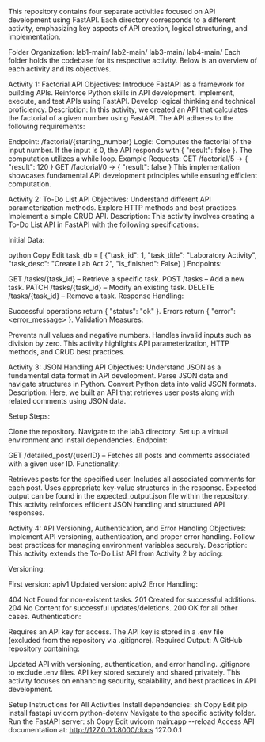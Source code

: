 This repository contains four separate activities focused on API development using FastAPI. Each directory corresponds to a different activity, emphasizing key aspects of API creation, logical structuring, and implementation.

Folder Organization:
lab1-main/
lab2-main/
lab3-main/
lab4-main/
Each folder holds the codebase for its respective activity. Below is an overview of each activity and its objectives.

Activity 1: Factorial API
Objectives:
Introduce FastAPI as a framework for building APIs.
Reinforce Python skills in API development.
Implement, execute, and test APIs using FastAPI.
Develop logical thinking and technical proficiency.
Description:
In this activity, we created an API that calculates the factorial of a given number using FastAPI. The API adheres to the following requirements:

Endpoint: /factorial/{starting_number}
Logic:
Computes the factorial of the input number.
If the input is 0, the API responds with { "result": false }.
The computation utilizes a while loop.
Example Requests:
GET /factorial/5 → { "result": 120 }
GET /factorial/0 → { "result": false }
This implementation showcases fundamental API development principles while ensuring efficient computation.

Activity 2: To-Do List API
Objectives:
Understand different API parameterization methods.
Explore HTTP methods and best practices.
Implement a simple CRUD API.
Description:
This activity involves creating a To-Do List API in FastAPI with the following specifications:

Initial Data:

python
Copy
Edit
task_db = [
    {"task_id": 1, "task_title": "Laboratory Activity", "task_desc": "Create Lab Act 2", "is_finished": False}
]
Endpoints:

GET /tasks/{task_id} – Retrieve a specific task.
POST /tasks – Add a new task.
PATCH /tasks/{task_id} – Modify an existing task.
DELETE /tasks/{task_id} – Remove a task.
Response Handling:

Successful operations return { "status": "ok" }.
Errors return { "error": <error_message> }.
Validation Measures:

Prevents null values and negative numbers.
Handles invalid inputs such as division by zero.
This activity highlights API parameterization, HTTP methods, and CRUD best practices.

Activity 3: JSON Handling API
Objectives:
Understand JSON as a fundamental data format in API development.
Parse JSON data and navigate structures in Python.
Convert Python data into valid JSON formats.
Description:
Here, we built an API that retrieves user posts along with related comments using JSON data.

Setup Steps:

Clone the repository.
Navigate to the lab3 directory.
Set up a virtual environment and install dependencies.
Endpoint:

GET /detailed_post/{userID} – Fetches all posts and comments associated with a given user ID.
Functionality:

Retrieves posts for the specified user.
Includes all associated comments for each post.
Uses appropriate key-value structures in the response.
Expected output can be found in the expected_output.json file within the repository. This activity reinforces efficient JSON handling and structured API responses.

Activity 4: API Versioning, Authentication, and Error Handling
Objectives:
Implement API versioning, authentication, and proper error handling.
Follow best practices for managing environment variables securely.
Description:
This activity extends the To-Do List API from Activity 2 by adding:

Versioning:

First version: apiv1
Updated version: apiv2
Error Handling:

404 Not Found for non-existent tasks.
201 Created for successful additions.
204 No Content for successful updates/deletions.
200 OK for all other cases.
Authentication:

Requires an API key for access.
The API key is stored in a .env file (excluded from the repository via .gitignore).
Required Output:
A GitHub repository containing:

Updated API with versioning, authentication, and error handling.
.gitignore to exclude .env files.
API key stored securely and shared privately.
This activity focuses on enhancing security, scalability, and best practices in API development.

Setup Instructions for All Activities
Install dependencies:
sh
Copy
Edit
pip install fastapi uvicorn python-dotenv
Navigate to the specific activity folder.
Run the FastAPI server:
sh
Copy
Edit
uvicorn main:app --reload
Access API documentation at:
http://127.0.0.1:8000/docs
127.0.0.1
